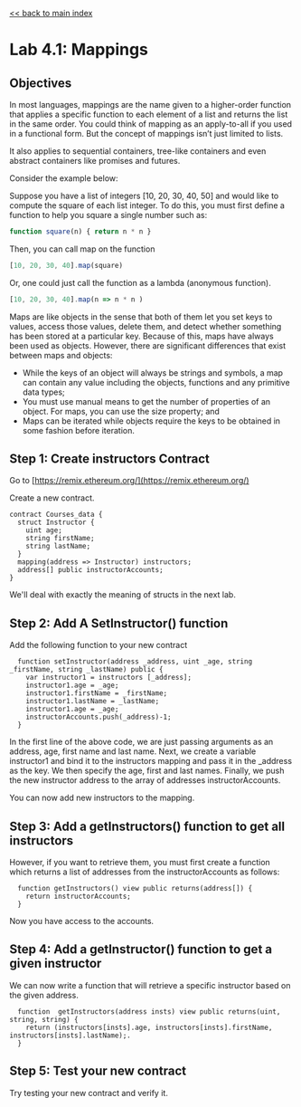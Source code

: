 
[<< back to main index](../README.md)

Lab 4.1: Mappings
========================

## Objectives

In most languages, mappings are the name given to a higher-order function that applies a specific function to each element of a list and returns the list in the same order. You could think of mapping as an apply-to-all if you used in a functional form. But the concept of mappings isn’t just limited to lists.

It also applies to sequential containers, tree-like containers and even abstract containers like promises and futures.

Consider the example below:

Suppose you have a list of integers [10, 20, 30, 40, 50] and would like to compute the square of each list integer. To do this, you must first define a function to help you square a single number such as:

```javascript
function square(n) { return n * n }
```

Then, you can call map on the function

```javascript
[10, 20, 30, 40].map(square)
```

Or, one could just call the function as a lambda (anonymous function).

```javascript
[10, 20, 30, 40].map(n => n * n )
```

Maps are like objects in the sense that both of them let you set keys to values, access those values, delete them, and detect whether something has been stored at a particular key. Because of this, maps have always been used as objects. However, there are significant differences that exist between maps and objects:

 * While the keys of an object will always be strings and symbols, a map can contain any value including the objects, functions and any primitive data types;
 * You must use manual means to get the number of properties of an object. For maps, you can use the size property; and
 * Maps can be iterated while objects require the keys to be obtained in some fashion before iteration.



## Step 1: Create instructors Contract

Go to [https://remix.ethereum.org/](https://remix.ethereum.org/)

Create a new contract.

```solidity
contract Courses_data {
  struct Instructor {
    uint age;
    string firstName;
    string lastName;
  }
  mapping(address => Instructor) instructors;
  address[] public instructorAccounts;
}	

```

We'll deal with exactly the meaning of structs in the next lab.

## Step 2: Add A SetInstructor() function

Add the following function to your new contract

```solidity
  function setInstructor(address _address, uint _age, string _firstName, string _lastName) public {
    var instructor1 = instructors [_address];
    instructor1.age = _age;
    instructor1.firstName = _firstName;
    instructor1.lastName = _lastName;
    instructor1.age = _age;
    instructorAccounts.push(_address)-1;
  }
```


In the first line of the above code, we are just passing arguments as an address, age, first name and last name. Next, we create a variable instructor1 and bind it to the instructors mapping and pass it in the _address as the key. We then specify the age, first and last names. Finally, we push the new instructor address to the array of addresses instructorAccounts.

You can now add new instructors to the mapping.


## Step 3: Add a getInstructors() function to get all instructors

However, if you want to retrieve them, you must first create a function which returns a list of addresses from the instructorAccounts as follows:


```solidity
  function getInstructors() view public returns(address[]) {
    return instructorAccounts;
  }
```

Now you have access to the accounts.

## Step 4: Add a getInstructor() function to get a given instructor

We can now write a function that will retrieve a specific instructor based on the given address.

```solidity
  function  getInstructors(address insts) view public returns(uint, string, string) {
    return (instructors[insts].age, instructors[insts].firstName, instructors[insts].lastName);.
  }
```


## Step 5: Test your new contract

Try testing your new contract and verify it.


